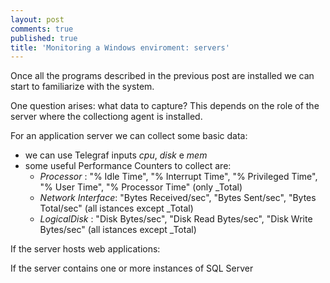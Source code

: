 ```yaml
---
layout: post
comments: true
published: true
title: 'Monitoring a Windows enviroment: servers'
---
```

Once  all the programs described in the previous post are installed we can start to familiarize with the system.

One question arises: what data to capture? This depends on the role of the server where the collectiong agent is installed.

For an application server we can collect some basic data:

- we can use Telegraf inputs *cpu*, *disk* e *mem*
- some useful Performance Counters to collect are:
  - *Processor* : "% Idle Time", "% Interrupt Time", "% Privileged Time", "% User Time", "% Processor Time" (only _Total)
  - *Network Interface*: "Bytes Received/sec", "Bytes Sent/sec", "Bytes Total/sec" (all istances except _Total)
  - *LogicalDisk* : "Disk Bytes/sec", "Disk Read Bytes/sec", "Disk Write Bytes/sec" (all istances except _Total)
  
If the server hosts web applications:

If the server contains one or more instances of SQL Server